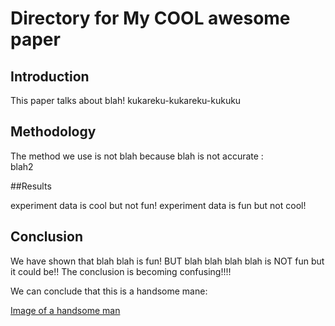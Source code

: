 # Directory for My COOL  awesome paper

## Introduction

This paper talks about blah!
kukareku-kukareku-kukuku

## Methodology

The method we use is not blah because blah is not accurate :\
blah2

##Results

experiment data is cool but not fun! 
experiment data is fun but not cool!

## Conclusion

We have shown that blah blah is fun! BUT blah blah blah blah is NOT fun but it could be!!
The conclusion is becoming confusing!!!!

We can conclude that this is a handsome mane:

[Image of a handsome man](figs/mario.jpg)

